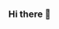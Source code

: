 ### Hi there 👋

<!--
**WeiqiangYu0528/WeiqiangYu0528** is a ✨ _special_ ✨ repository because its `README.md` (this file) appears on your GitHub profile.

Here are some ideas to get you started:

- 🔭 I’m currently working on ...
- 🌱 I’m currently learning ...
- 👯 I’m looking to collaborate on ...
- 🤔 I’m looking for help with ...
- 💬 Ask me about ...
- 📫 How to reach me: ...
- 😄 Pronouns: ...
- ⚡ Fun fact: ...
-->

<!--
[![Weiqiang's GitHub stats](https://github-readme-stats.vercel.app/api?username=WeiqiangYu0528)](https://github.com/anuraghazra/github-readme-stats)


[![Top Langs](https://github-readme-stats.vercel.app/api/top-langs/?username=WeiqiangYu0528)](https://github.com/anuraghazra/github-readme-stats)
-->
